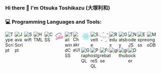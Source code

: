 ### Hi there 👋 I'm Otsuka Toshikazu (大塚利和)

<!--
**otsukaToshikazu/otsukaToshikazu** is a ✨ _special_ ✨ repository because its `README.md` (this file) appears on your GitHub profile.

Here are some ideas to get you started:

- 🔭 I’m currently working on ...
- 🌱 I’m currently learning ...
- 👯 I’m looking to collaborate on ...
- 🤔 I’m looking for help with ...
- 💬 Ask me about ...
- 📫 How to reach me: ...
- 😄 Pronouns: ...
- ⚡ Fun fact: ...
-->
### 💻 Programming Languages and Tools:

<img align="left" target="_blank" alt="TypeScript" width="30px" src="https://raw.githubusercontent.com/rahuldkjain/github-profile-readme-generator/master/src/images/icons/ProgrammingLanguages/typescript.svg" />
<img align="left" target="_blank" alt="JavaScript" width="30px" src="https://raw.githubusercontent.com/rahuldkjain/github-profile-readme-generator/master/src/images/icons/ProgrammingLanguages/javascript.svg" />
<img align="left" target="_blank" alt="Swift" width="30px" src="https://raw.githubusercontent.com/rahuldkjain/github-profile-readme-generator/master/src/images/icons/ProgrammingLanguages/swift.svg" />
<img align="left" target="_blank" alt="HTML" width="35px" src="https://raw.githubusercontent.com/yurijserrano/Github-Profile-Readme-Logos/master/others/html.svg" />
<img align="left" target="_blank" alt="CSS" width="35px" src="https://raw.githubusercontent.com/yurijserrano/Github-Profile-Readme-Logos/master/others/css.svg" />
<img align="left" target="_blank" alt="Sass" width="30px" src="https://raw.githubusercontent.com/github/explore/80688e429a7d4ef2fca1e82350fe8e3517d3494d/topics/sass/sass.png" />
<img align="left" target="_blank" alt="TailwindCSS" width="26px" src="https://raw.githubusercontent.com/rahuldkjain/github-profile-readme-generator/master/src/images/icons/FrontendDevelopment/tailwind.svg" />
<img align="left" target="_blank" alt="ChakraUI" width="26px" src="https://user-images.githubusercontent.com/25181517/190887639-d0ba4ec9-ddbe-45dd-bea1-4db83846503e.png" />
  
<img align="left" target="_blank" alt="React" width="30px" src="https://raw.githubusercontent.com/github/explore/80688e429a7d4ef2fca1e82350fe8e3517d3494d/topics/react/react.png" />
<img align="left" target="_blank" alt="Svelte" width="30px" src="https://raw.githubusercontent.com/rahuldkjain/github-profile-readme-generator/master/src/images/icons/FrontendDevelopment/svelte.svg" />
<img align="left" target="_blank" alt="NextJS" width="30px" src="https://raw.githubusercontent.com/Rohan-Shakya/Rohan-Shakya/master/images/next_logo.png" />
<img align="left" target="_blank" alt="Redux" width="30px" src="https://raw.githubusercontent.com/yurijserrano/Github-Profile-Readme-Logos/master/frameworks/redux.svg" />
<img align="left" target="_blank" alt="Gatsby" width="30px" src="https://raw.githubusercontent.com/rahuldkjain/github-profile-readme-generator/master/src/images/icons/StaticSiteGenerators/gatsby.svg" />
<img align="left" target="_blank" alt="NodeJS" width="30px" src="https://raw.githubusercontent.com/rahuldkjain/github-profile-readme-generator/master/src/images/icons/BackendDevelopment/nodejs.svg" />
<img align="left" target="_blank" alt="Express" width="30px" src="https://user-images.githubusercontent.com/25181517/183859966-a3462d8d-1bc7-4880-b353-e2cbed900ed6.png" />
<img align="left" target="_blank" alt="MongoDB" width="30px" src="https://raw.githubusercontent.com/rahuldkjain/github-profile-readme-generator/master/src/images/icons/Database/mongodb.svg" />
<img align="left" target="_blank" alt="GraphQL" width="30px" src="https://raw.githubusercontent.com/rahuldkjain/github-profile-readme-generator/master/src/images/icons/BackendDevelopment/graphql.svg" />
<img align="left" target="_blank" alt="PostgreSQL" width="30px" src="https://raw.githubusercontent.com/rahuldkjain/github-profile-readme-generator/master/src/images/icons/Database/postgresql.svg" />
<img align="left" target="_blank" alt="Firebase" width="30px" src="https://raw.githubusercontent.com/yurijserrano/Github-Profile-Readme-Logos/master/cloud/firebase.svg" />
<img align="left" target="_blank" alt="git" width="30px" src="https://raw.githubusercontent.com/rahuldkjain/github-profile-readme-generator/master/src/images/icons/Other/git.svg" />
<img align="left" target="_blank" alt="github" width="30px" src="https://raw.githubusercontent.com/rahuldkjain/github-profile-readme-generator/master/src/images/icons/Social/github.svg" />
<img align="left" target="_blank" alt="Docker" width="30px" src="https://user-images.githubusercontent.com/25181517/117207330-263ba280-adf4-11eb-9b97-0ac5b40bc3be.png" />


